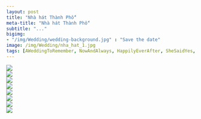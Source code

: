 ```yaml
---
layout: post
title: "Nhà hát Thành Phố"
meta-title: "Nhà hát Thành Phố"
subtitle: "..."
bigimg:
- "/img/Wedding/wedding-background.jpg" : "Save the date"
image: /img/Wedding/nha_hat_1.jpg
tags: [AWeddingToRemember, NowAndAlways, HappilyEverAfter, SheSaidYes, LoveAlways, BabyJustSayYes]
---
```


<div class="post-img-post">
   <img src="/img/Bo-4/z3971753005338_76e7c569eeb453dec789ec2bf6201c6c.jpg"><br>
</div>
<div class="post-img-post">
   <img src="/img/Bo-4/z3971753012760_6128f00bc7f9606765dd4fdfc0d933de.jpg"><br>
</div>
<div class="post-img-post">
   <img src="/img/Bo-4/z3971753050753_a071cbb4c52dedf4ff2bc5f235dc5a3a.jpg"><br>
</div>
<div class="post-img-post">
   <img src="/img/Bo-4/z3971753067284_4a4c187d770dcdc6c4cfe50c35dede91.jpg"><br>
</div>
<div class="post-img-post">
   <img src="/img/Bo-4/z3971753075371_2c9ddd85d004131ccfbbd5c7e075fcab.jpg"><br>
</div>
<div class="post-img-post">
   <img src="/img/Bo-4/z3971753096687_d2dab0e48ae1a077b2f567cceea585db.jpg"><br>
</div>
<div class="post-img-post">
   <img src="/img/Bo-4/z3971753108543_c9da63f2fe5deaa3bbfc925e32f80bfd.jpg"><br>
</div>
<div class="post-img-post">
   <img src="/img/Bo-4/z3971753023739_1c40929f5530de475b6173299d191656.jpg"><br>
</div>
